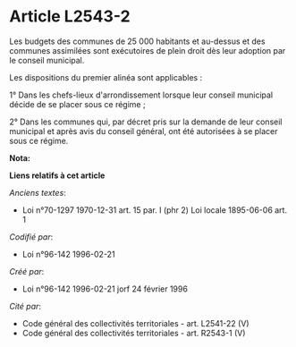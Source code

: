 # Article L2543-2

Les budgets des communes de 25 000 habitants et au-dessus et des communes assimilées sont exécutoires de plein droit dès leur
adoption par le conseil municipal.

Les dispositions du premier alinéa sont applicables :

1° Dans les chefs-lieux d'arrondissement lorsque leur conseil municipal décide de se placer sous ce régime ;

2° Dans les communes qui, par décret pris sur la demande de leur conseil municipal et après avis du conseil général, ont été
autorisées à se placer sous ce régime.

**Nota:**



**Liens relatifs à cet article**

_Anciens textes_:

  - Loi n°70-1297 1970-12-31 art. 15 par. I (phr 2) Loi locale 1895-06-06 art. 1

_Codifié par_:

  - Loi n°96-142 1996-02-21

_Créé par_:

  - Loi n°96-142 1996-02-21 jorf 24 février 1996

_Cité par_:

  - Code général des collectivités territoriales - art. L2541-22 (V)
  - Code général des collectivités territoriales - art. R2543-1 (V)
